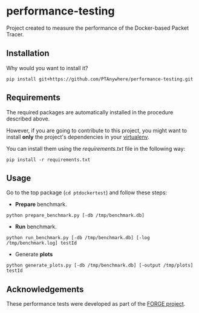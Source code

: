 # performance-testing

Project created to measure the performance of the Docker-based Packet Tracer.


Installation
------------

Why would you want to install it?

    pip install git+https://github.com/PTAnywhere/performance-testing.git


Requirements
------------

The required packages are automatically installed in the procedure described above.

However, if you are going to contribute to this project, you might want to install __only__ the project's dependencies in your [virtualenv](http://virtualenv.readthedocs.org).

You can install them using the _requirements.txt_ file in the following way:

    pip install -r requirements.txt

Usage
-----

Go to the top package (```cd ptdockertest```) and follow these steps:

* __Prepare__ benchmark.
```
python prepare_benchmark.py [-db /tmp/benchmark.db]
```
* __Run__ benchmark.
```
python run_benchmark.py [-db /tmp/benchmark.db] [-log /tmp/benchmark.log] testId
```
* Generate __plots__
```
python generate_plots.py [-db /tmp/benchmark.db] [-output /tmp/plots] testId
```


Acknowledgements
----------------

These performance tests were developed as part of the [FORGE project](http://ict-forge.eu/).
